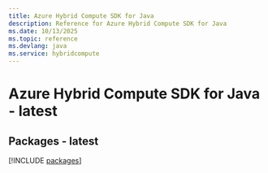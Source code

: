```yaml
---
title: Azure Hybrid Compute SDK for Java
description: Reference for Azure Hybrid Compute SDK for Java
ms.date: 10/13/2025
ms.topic: reference
ms.devlang: java
ms.service: hybridcompute
---
```

# Azure Hybrid Compute SDK for Java - latest
## Packages - latest
[!INCLUDE [packages](hybrid-compute-index.md)]